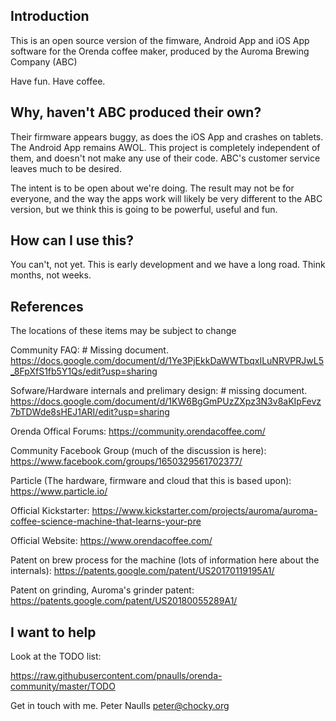 Introduction
------------

This is an open source version of the fimware, Android App and iOS App software for the Orenda coffee maker, produced by the Auroma Brewing Company (ABC)

Have fun. Have coffee.

Why, haven't ABC produced their own?
------------------------------------

Their firmware appears buggy, as does the iOS App and crashes on tablets. The Android App remains AWOL.  This project is completely independent of them, and doesn't not make any use of their code.  ABC's customer service leaves much to be desired.

The intent is to be open about we're doing.  The result may not be for everyone, and the way the apps work will likely be very different to the ABC version, but we think this is going to be powerful, useful and fun.

How can I use this?
-------------------

You can't, not yet. This is early development and we have a long road.  Think months, not weeks. 

References
----------

The locations of these items may be subject to change

Community FAQ: # Missing document. 
https://docs.google.com/document/d/1Ye3PjEkkDaWWTbqxILuNRVPRJwL5_8FpXfS1fb5Y1Qs/edit?usp=sharing

Sofware/Hardware internals and prelimary design: # missing document.
https://docs.google.com/document/d/1KW6BgGmPUzZXpz3N3v8aKIpFevz7bTDWde8sHEJ1ARI/edit?usp=sharing

Orenda Offical Forums:
https://community.orendacoffee.com/

Community Facebook Group (much of the discussion is here): 
https://www.facebook.com/groups/1650329561702377/

Particle (The hardware, firmware and cloud that this is based upon):
https://www.particle.io/

Official Kickstarter:
https://www.kickstarter.com/projects/auroma/auroma-coffee-science-machine-that-learns-your-pre

Official Website:
https://www.orendacoffee.com/

Patent on brew process for the machine (lots of information here about the internals):
https://patents.google.com/patent/US20170119195A1/

Patent on grinding, Auroma's grinder patent:
https://patents.google.com/patent/US20180055289A1/


I want to help
--------------

Look at the TODO list:

https://raw.githubusercontent.com/pnaulls/orenda-community/master/TODO

Get in touch with me.  Peter Naulls <peter@chocky.org>




